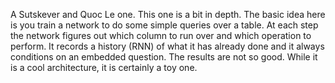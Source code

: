 A Sutskever and Quoc Le one. This one is a bit in depth. The basic idea here is you train a network to do some simple queries over a table. At each step the network figures out which column to run over and which operation to perform. It records a history (RNN) of what it has already done and it always conditions on an embedded question. The results are not so good. While it is a cool architecture, it is certainly a toy one.
